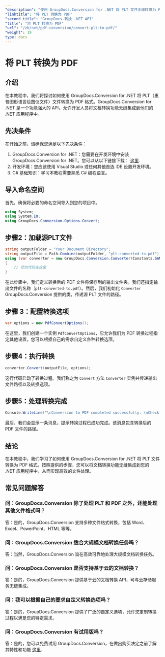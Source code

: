 ```yaml
---
"description": "使用 GroupDocs.Conversion for .NET 将 PLT 文件无缝转换为 PDF。轻松将文档转换功能集成到您的 .NET 应用程序中。"
"linktitle": "将 PLT 转换为 PDF"
"second_title": "GroupDocs.转换 .NET API"
"title": "将 PLT 转换为 PDF"
"url": "/zh/net/pdf-conversion/convert-plt-to-pdf/"
"weight": 19
type: docs
---
```

# 将 PLT 转换为 PDF

## 介绍
在本教程中，我们将探讨如何使用 GroupDocs.Conversion for .NET 将 PLT（惠普图形语言绘图仪文件）文件转换为 PDF 格式。GroupDocs.Conversion for .NET 是一个功能强大的 API，允许开发人员将文档转换功能无缝集成到他们的 .NET 应用程序中。
## 先决条件
在开始之前，请确保您满足以下先决条件：
1. GroupDocs.Conversion for .NET：您需要在开发环境中安装 GroupDocs.Conversion for .NET。您可以从以下链接下载： [这里](https://releases。groupdocs.com/conversion/net/).
2. 开发环境：您应该使用 Visual Studio 或任何其他首选 IDE 设置开发环境。
3. C# 基础知识：学习本教程需要熟悉 C# 编程语言。

## 导入命名空间
首先，确保将必要的命名空间导入到您的项目中。

```csharp
using System;
using System.IO;
using GroupDocs.Conversion.Options.Convert;
```

## 步骤2：加载源PLT文件
```csharp
string outputFolder = "Your Document Directory";
string outputFile = Path.Combine(outputFolder, "plt-converted-to.pdf");
using (var converter = new GroupDocs.Conversion.Converter(Constants.SAMPLE_PLT))
{
    // 您的代码在这里
}
```
在此步骤中，我们定义转换后的 PDF 文件将保存到的输出文件夹。我们还指定输出文件的名称（`plt-converted-to.pdf`）。然后，我们初始化 `Converter` GroupDocs.Conversion 提供的类，传递源 PLT 文件的路径。
## 步骤 3：配置转换选项
```csharp
var options = new PdfConvertOptions();
```
在这里，我们创建一个实例 `PdfConvertOptions`，它允许我们为 PDF 转换过程指定其他设置。您可以根据自己的需求自定义各种转换选项。
## 步骤4：执行转换
```csharp
converter.Convert(outputFile, options);
```
这行代码启动了转换过程。我们称之为 `Convert` 方法 `Converter` 实例并传递输出文件路径以及转换选项。
## 步骤5：处理转换完成
```csharp
Console.WriteLine("\nConversion to PDF completed successfully. \nCheck output in {0}", outputFolder);
```
最后，我们会显示一条消息，提示转换过程已成功完成。该消息包含转换后的 PDF 文件的路径。

## 结论
在本教程中，我们学习了如何使用 GroupDocs.Conversion for .NET 将 PLT 文件转换为 PDF 格式。按照提供的步骤，您可以将文档转换功能无缝集成到您的 .NET 应用程序中，从而实现高效的文件处理。
## 常见问题解答

### 问：GroupDocs.Conversion 除了处理 PLT 和 PDF 之外，还能处理其他文件格式吗？

答：是的，GroupDocs.Conversion 支持多种文件格式转换，包括 Word、Excel、PowerPoint、HTML 等等。

### 问：GroupDocs.Conversion 适合大规模文档转换任务吗？

答：当然，GroupDocs.Conversion 旨在高效可靠地处理大规模文档转换任务。

### 问：GroupDocs.Conversion 是否支持基于云的文档转换？

答：是的，GroupDocs.Conversion 提供基于云的文档转换 API，可与云存储服务无缝集成。

### 问：我可以根据自己的要求自定义转换选项吗？

答：是的，GroupDocs.Conversion 提供了广泛的自定义选项，允许您定制转换过程以满足您的特定需求。

### 问：GroupDocs.Conversion 有试用版吗？

答：是的，您可以免费试用 GroupDocs.Conversion，在做出购买决定之前了解其特性和功能 [这里](https://releases。groupdocs.com/).